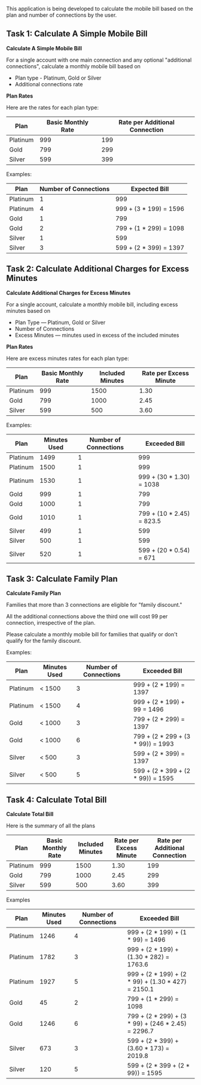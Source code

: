 This application is being developed to calculate the mobile bill based on the plan and number of connections by the user.

## Task 1: Calculate A Simple Mobile Bill

**Calculate A Simple Mobile Bill**

For a single account with one main connection and any optional "additional connections", calculate a monthly mobile
bill based on

- Plan type - Platinum, Gold or Silver
- Additional connections rate

**Plan Rates**

Here are the rates for each plan type:

| Plan     | Basic Monthly Rate | Rate per Additional Connection |
|----------|--------------------|--------------------------------|
| Platinum | 999                | 199                            |
| Gold     | 799                | 299                            |
| Silver   | 599                | 399                            |

Examples:

| Plan     | Number of Connections | Expected Bill          |
|----------|-----------------------|------------------------|
| Platinum | 1                     | 999                    |
| Platinum | 4                     | 999 + (3 * 199) = 1596 |
| Gold     | 1                     | 799                    |
| Gold     | 2                     | 799 + (1 * 299) = 1098 |
| Silver   | 1                     | 599                    |
| Silver   | 3                     | 599 + (2 * 399) = 1397 |

## Task 2: Calculate Additional Charges for Excess Minutes

**Calculate Additional Charges for Excess Minutes**

For a single account, calculate a monthly mobile bill, including excess minutes based on
- Plan Type — Platinum, Gold or Silver
- Number of Connections
- Excess Minutes — minutes used in excess of the included minutes

**Plan Rates**

Here are excess minutes rates for each plan type:

| Plan     | Basic Monthly Rate | Included Minutes | Rate per Excess Minute |
|----------|--------------------|------------------|------------------------|
| Platinum | 999                | 1500             | 1.30                   |
| Gold     | 799                | 1000             | 2.45                   |
| Silver   | 599                | 500              | 3.60                   |

Examples:

| Plan     | Minutes Used | Number of Connections | Exceeded Bill             |
|----------|--------------|-----------------------|---------------------------|
| Platinum | 1499         | 1                     | 999                       |
| Platinum | 1500         | 1                     | 999                       |
| Platinum | 1530         | 1                     | 999 + (30 * 1.30) = 1038  |
| Gold     | 999          | 1                     | 799                       |
| Gold     | 1000         | 1                     | 799                       |
| Gold     | 1010         | 1                     | 799 + (10 * 2.45) = 823.5 |
| Silver   | 499          | 1                     | 599                       |
| Silver   | 500          | 1                     | 599                       |
| Silver   | 520          | 1                     | 599 + (20 * 0.54) = 671   |

## Task 3: Calculate Family Plan

**Calculate Family Plan**

Families that more than 3 connections are eligible for "family discount."

All the additional connections above the third one will cost 99 per connection, irrespective of the plan.

Please calculate a monthly mobile bill for families that qualify or don't qualify for the family discount.

Examples:

| Plan     | Minutes Used | Number of Connections | Exceeded Bill                     |
|----------|--------------|-----------------------|-----------------------------------|
| Platinum | < 1500       | 3                     | 999 + (2 * 199) = 1397            |
| Platinum | < 1500       | 4                     | 999 + (2 * 199) + 99 = 1496       |
| Gold     | < 1000       | 3                     | 799 + (2 * 299) = 1397            |
| Gold     | < 1000       | 6                     | 799 + (2 * 299 + (3 * 99)) = 1993 |
| Silver   | < 500        | 3                     | 599 + (2 * 399) = 1397            |
| Silver   | < 500        | 5                     | 599 + (2 * 399 + (2 * 99)) = 1595 |

## Task 4: Calculate Total Bill

**Calculate Total Bill**

Here is the summary of all the plans

| Plan     | Basic Monthly Rate | Included Minutes | Rate per Excess Minute | Rate per Additional Connection | 
|----------|--------------------|------------------|------------------------|--------------------------------|
| Platinum | 999                | 1500             | 1.30                   | 199                            |
| Gold     | 799                | 1000             | 2.45                   | 299                            |
| Silver   | 599                | 500              | 3.60                   | 399                            |

Examples

| Plan     | Minutes Used | Number of Connections | Exceeded Bill                                      |
|----------|--------------|-----------------------|----------------------------------------------------|
| Platinum | 1246         | 4                     | 999 + (2 * 199) + (1 * 99) = 1496                  |
| Platinum | 1782         | 3                     | 999 + (2 * 199) + (1.30 * 282) = 1763.6            |
| Platinum | 1927         | 5                     | 999 + (2 * 199) + (2 * 99) + (1.30 * 427) = 2150.1 |
| Gold     | 45           | 2                     | 799 + (1 * 299) = 1098                             |
| Gold     | 1246         | 6                     | 799 + (2 * 299) + (3 * 99) + (246 * 2.45) = 2296.7 |
| Silver   | 673          | 3                     | 599 + (2 * 399) + (3.60 * 173) = 2019.8            |
| Silver   | 120          | 5                     | 599 + (2 * 399 + (2 * 99)) = 1595                  |

